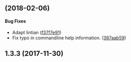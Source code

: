 <a name=""></a>
##  (2018-02-06)


#### Bug Fixes

*   Adapt lintian ([f37f7e91](https://github.com/linuxdeepin/deepin-shortcut-viewer/commit/f37f7e9121de02fa0cc2cb48e3049e00f37fc095))
*   Fix typo in commandline help information. ([387aab59](https://github.com/linuxdeepin/deepin-shortcut-viewer/commit/387aab5901bdb9a975c607da9987e3bffba0c0a0))



<a name=""></a>
## 1.3.3 (2017-11-30)




